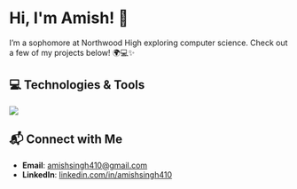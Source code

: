 # Hi, I'm Amish! 👾

I’m a sophomore at Northwood High exploring computer science. Check out a few of my projects below! 🌍💻✨

## 💻 Technologies & Tools
<img src="https://skillicons.dev/icons?i=py,js,html,css,github,figma,vscode" />

## 📬 Connect with Me
- **Email**: [amishsingh410@gmail.com](mailto:amishsingh410@gmail.com)
- **LinkedIn**: [linkedin.com/in/amishsingh410](https://linkedin.com/in/amishsingh410)
